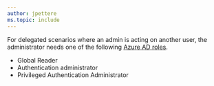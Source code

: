 ```yaml
---
author: jpettere
ms.topic: include
---
```


For delegated scenarios where an admin is acting on another user, the administrator needs one of the following [Azure AD roles](/azure/active-directory/roles/permissions-reference?toc=%2Fgraph%2Ftoc.json).

- Global Reader
- Authentication administrator
- Privileged Authentication Administrator